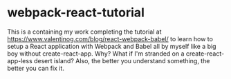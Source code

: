 # webpack-react-tutorial
This is a containing my work completing the tutorial at https://www.valentinog.com/blog/react-webpack-babel/ to learn how to setup a React application with Webpack and Babel all by myself like a big boy without create-react-app. Why? What if I'm stranded on a create-react-app-less desert island? Also, the better you understand something, the better you can fix it.
